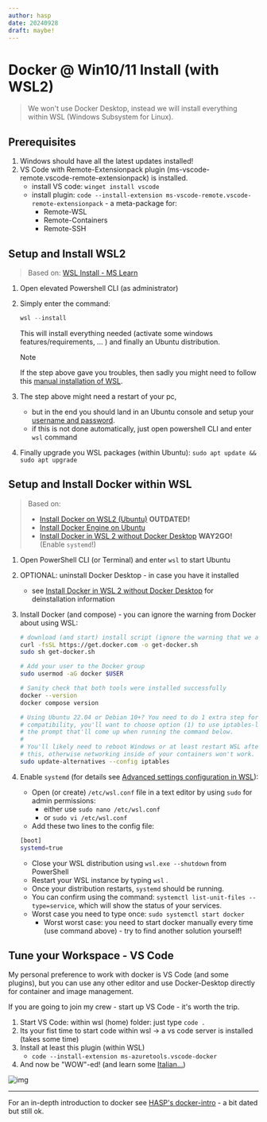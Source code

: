 ```yaml
---
author: hasp
date: 20240928
draft: maybe!
---
```


# Docker @ Win10/11 Install (with WSL2)

> We won't use Docker Desktop, instead we will install everything within WSL (Windows Subsystem for Linux).

## Prerequisites

1. Windows should have all the latest updates installed!
2. VS Code with Remote-Extensionpack plugin (ms-vscode-remote.vscode-remote-extensionpack) is installed.
   - install VS code: `winget install vscode`
   - install plugin: `code --install-extension ms-vscode-remote.vscode-remote-extensionpack` - a meta-package for:
     - Remote-WSL
     - Remote-Containers
     - Remote-SSH

## Setup and Install WSL2

> Based on: [WSL Install - MS Learn](https://learn.microsoft.com/en-us/windows/wsl/install)

1. Open elevated Powershell CLI (as administrator)
2. Simply enter the command:

   ```powershell
   wsl --install
   ```

   This will install everything needed (activate some windows features/requirements, ... ) and finally an Ubuntu distribution.

   > [!Note]
   > If the step above gave you troubles, then sadly you might need to follow this [manual installation of WSL](https://learn.microsoft.com/en-us/windows/wsl/install-manual).

3. The step above might need a restart of your pc,
   - but in the end you should land in an Ubuntu console and setup your [username and password](https://learn.microsoft.com/en-us/windows/wsl/setup/environment#set-up-your-linux-username-and-password).
   - if this is not done automatically, just open powershell CLI and enter `wsl` command
4. Finally upgrade you WSL packages (within Ubuntu): `sudo apt update && sudo apt upgrade`

## Setup and Install Docker within WSL

> Based on:
> - [Install Docker on WSL2 (Ubuntu)](https://dev.to/bartr/install-docker-on-windows-subsystem-for-linux-v2-ubuntu-5dl7) **OUTDATED!**
> - [Install Docker Engine on Ubuntu](https://docs.docker.com/engine/install/ubuntu/)
> - [Install Docker in WSL 2 without Docker Desktop](https://nickjanetakis.com/blog/install-docker-in-wsl-2-without-docker-desktop) **WAY2GO!** (Enable `systemd`!)

1. Open PowerShell CLI (or Terminal) and enter `wsl` to start Ubuntu

2. OPTIONAL: uninstall Docker Desktop - in case you have it installed

   - see [Install Docker in WSL 2 without Docker Desktop](https://nickjanetakis.com/blog/install-docker-in-wsl-2-without-docker-desktop) for deinstallation information

3. Install Docker (and compose) - you can ignore the warning from Docker about using WSL:

   ```bash
   # download (and start) install script (ignore the warning that we are inWSL and should use Docker Desktop)
   curl -fsSL https://get.docker.com -o get-docker.sh
   sudo sh get-docker.sh
   
   # Add your user to the Docker group
   sudo usermod -aG docker $USER
   
   # Sanity check that both tools were installed successfully
   docker --version
   docker compose version
   
   # Using Ubuntu 22.04 or Debian 10+? You need to do 1 extra step for iptables
   # compatibility, you'll want to choose option (1) to use iptables-legacy from
   # the prompt that'll come up when running the command below.
   #
   # You'll likely need to reboot Windows or at least restart WSL after applying
   # this, otherwise networking inside of your containers won't work.
   sudo update-alternatives --config iptables
   ```

4. Enable `systemd` (for details see [Advanced settings configuration in WSL](https://learn.microsoft.com/en-us/windows/wsl/wsl-config#systemd-support)):

   - Open (or create) `/etc/wsl.conf` file in a text editor by using `sudo` for admin permissions:
     - either use `sudo nano /etc/wsl.conf` 
     - or  `sudo vi /etc/wsl.conf` 
   - Add these two lines to the config file:

   ```bash
   [boot]
   systemd=true
   ```

   - Close your WSL distribution using `wsl.exe --shutdown` from PowerShell 
   - Restart your WSL instance by typing `wsl` .
   - Once your distribution restarts, `systemd` should be running.
   - You can confirm using the command: `systemctl list-unit-files --type=service`, which will show the status of your services.
   - Worst case you need to type once: `sudo systemctl start docker`
     - Worst worst case: you need to start docker manually every time (use command above) - try to find another solution yourself!

## Tune your Workspace - VS Code

My personal preference to work with docker is VS Code (and some plugins), but you can use any other editor and use Docker-Desktop directly for container and image management.

If you are going to join my crew - start up VS Code - it's worth the trip.

1. Start VS Code: within wsl (home) folder: just type `code .`
2. Its your fist time to start code within wsl -> a vs code server is installed (takes some time)
3. Install at least this plugin (within WSL)
   - `code --install-extension ms-azuretools.vscode-docker`
6. And now be "WOW"-ed! (and learn some [Italian...](https://www.wordhippo.com/what-is/the-meaning-of/italian-word-sbalorditivo.html))

![img](https://media1.tenor.com/images/b7de07ee62442f41159683ed98ea6a13/tenor.gif)

---

For an in-depth introduction to docker see [HASP's docker-intro](https://github.com/litec-hasp/docker-intro) - a bit dated but still ok.
